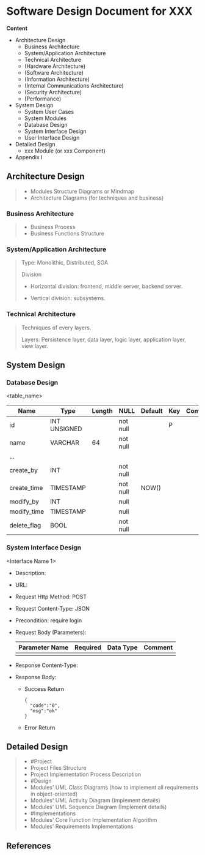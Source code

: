 # Software Design Document for XXX

**Content**

- Architecture Design
  - Business Architecture
  - System/Application Architecture
  - Technical Architecture
  - (Hardware Architecture)
  - (Software Architecture)
  - (Information Architecture)
  - (Internal Communications Architecture)
  - (Security Architecture)
  - (Performance)
- System Design
  - System User Cases
  - System Modules
  - Database Design
  - System Interface Design
  - User Interface Design
- Detailed Design
  - xxx Module (or xxx Component)
- Appendix I

## Architecture Design

> - Modules Structure Diagrams or Mindmap
> - Architecture Diagrams (for techniques and business)

### Business Architecture

> - Business Process
> - Business Functions Structure

### System/Application Architecture

> Type: Monolithic, Distributed, SOA
>
> Division
>
> - Horizontal division: frontend, middle server, backend server.
>
> - Vertical division: subsystems.

### Technical Architecture

> Techniques of every layers. 
>
> Layers: Persistence layer, data layer, logic layer, application layer, view layer.

## System Design

### Database Design

<table_name>

| Name        | Type         | Length | NULL     | Default | Key  | Comment |
| ----------- | ------------ | ------ | -------- | ------- | ---- | ------- |
| id          | INT UNSIGNED |        | not null |         | P    |         |
| name        | VARCHAR      | 64     | not null |         |      |         |
| ...         |              |        |          |         |      |         |
| create_by   | INT          |        | not null |         |      |         |
| create_time | TIMESTAMP    |        | not null | NOW()   |      |         |
| modify_by   | INT          |        | null     |         |      |         |
| modify_time | TIMESTAMP    |        | null     |         |      |         |
| delete_flag | BOOL         |        | not null |         |      |         |



### System Interface Design 

<Interface Name 1>

- Description:

- URL: 

- Request Http Method: POST

- Request Content-Type: JSON

- Precondition: require login

- Request Body (Parameters):

  | Parameter Name | Required | Data Type | Comment |
  | -------------- | -------- | --------- | ------- |
  |                |          |           |         |

- Response Content-Type:

- Response Body:

  - Success Return

    ```
    {
      "code":"0",
      "msg":"ok"
    }
    ```

  - Error Return

## Detailed Design

> - #Project
> - Project Files Structure
> - Project Implementation Process Description
> - #Design
> - Modules' UML Class Diagrams (how to implement all requirements in object-oriented)
> - Modules' UML Activity Diagram (Implement details)
> - Modules' UML Sequence Diagram (Implement details)
> - #Implementations
> - Modules' Core Function Implementation Algorithm
> - Modules' Requirements Implementations

## References